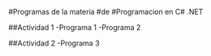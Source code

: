 #Programas de la materia
#de 
#Programacion en C# .NET

##Actividad 1
-Programa 1
-Programa 2


##Actividad 2
-Programa 3
